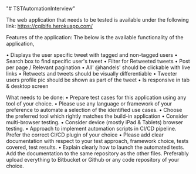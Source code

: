 "# TSTAutomationInterview"

The web application that needs to be tested is available under the following link:
https://cgibife.herokuapp.com/

Features of the application:
The below is the available functionality of the application,

•	Displays the user specific tweet with tagged and non-tagged users
•	Search box to find specific user's tweet 
•	Filter for Retweeted tweets 
•	Post per page / Relevant pagination
•	All' @handels' should be clickable with live links
•	Retweets and tweets should be visually differentiable 
•	Tweeter users profile pic should be shown as part of the tweet
•	Is responsive in tab & desktop screen

What needs to be done:
•	Prepare test cases for this application using any tool of your choice.
•	Please use any language or framework of your preference to automate a selection of the identified use cases.
•	Choose the preferred tool which rightly matches the build-in application
•	Consider multi-browser testing.
•	Consider device (mostly iPad & Tablets) browser testing.
•	Approach to implement automation scripts in CI/CD pipeline. Prefer the correct CI/CD plugin of your choice
•	Please add clear documentation with respect to your test approach, framework
choice, tests covered, test results.
•	Explain clearly how to launch the automated tests. Add the documentation to the
same repository as the other files. Preferably upload everything to Bitbucket or
Github or any code repository of your choice. 



